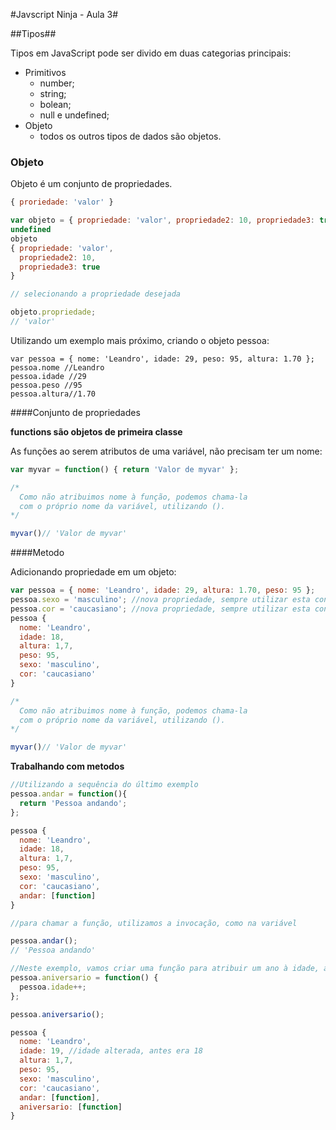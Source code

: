 #Javscript Ninja - Aula 3#

##Tipos##

Tipos em JavaScript pode ser divido em duas categorias principais:
- Primitivos
  - number;
  - string;
  - bolean;
  - null e undefined;
- Objeto
  - todos os outros tipos de dados são objetos.

### Objeto

Objeto é um conjunto de propriedades.

```JavaScript
{ proriedade: 'valor' }

var objeto = { propriedade: 'valor', propriedade2: 10, propriedade3: true };
undefined
objeto
{ propriedade: 'valor',
  propriedade2: 10,
  propriedade3: true
}

// selecionando a propriedade desejada

objeto.propriedade;
// 'valor'
```

Utilizando um exemplo mais próximo, criando o objeto pessoa:
```JS
var pessoa = { nome: 'Leandro', idade: 29, peso: 95, altura: 1.70 };
pessoa.nome //Leandro
pessoa.idade //29
pessoa.peso //95
pessoa.altura//1.70
```

####Conjunto de propriedades

**functions são objetos de primeira classe**

As funções ao serem atributos de uma variável, não precisam ter um nome:

```Javascript
var myvar = function() { return 'Valor de myvar' };

/*
  Como não atribuimos nome à função, podemos chama-la
  com o próprio nome da variável, utilizando ().
*/

myvar()// 'Valor de myvar'
```

####Metodo

Adicionando propriedade em um objeto:

```Javascript
var pessoa = { nome: 'Leandro', idade: 29, altura: 1.70, peso: 95 };
pessoa.sexo = 'masculino'; //nova propriedade, sempre utilizar esta conotação
pessoa.cor = 'caucasiano'; //nova propriedade, sempre utilizar esta conotação
pessoa {
  nome: 'Leandro',
  idade: 18,
  altura: 1,7,
  peso: 95,
  sexo: 'masculino',
  cor: 'caucasiano'
}

/*
  Como não atribuimos nome à função, podemos chama-la
  com o próprio nome da variável, utilizando ().
*/

myvar()// 'Valor de myvar'
```
**Trabalhando com metodos**

```Javascript
//Utilizando a sequência do último exemplo
pessoa.andar = function(){
  return 'Pessoa andando';
};

pessoa {
  nome: 'Leandro',
  idade: 18,
  altura: 1,7,
  peso: 95,
  sexo: 'masculino',
  cor: 'caucasiano',
  andar: [function]
}

//para chamar a função, utilizamos a invocação, como na variável

pessoa.andar();
// 'Pessoa andando'

//Neste exemplo, vamos criar uma função para atribuir um ano à idade, a propriedade chamará aniversario
pessoa.aniversario = function() {
  pessoa.idade++;
};

pessoa.aniversario();

pessoa {
  nome: 'Leandro',
  idade: 19, //idade alterada, antes era 18
  altura: 1,7,
  peso: 95,
  sexo: 'masculino',
  cor: 'caucasiano',
  andar: [function],
  aniversario: [function]
}

```
